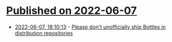 # [Published on 2022-06-07](index.md)

* [2022-06-07, 18:10:13](https://news.ycombinator.com/item?id=31658086) - [Please don't unofficially ship Bottles in distribution repositories](https://usebottles.com/blog/an-open-letter/)
